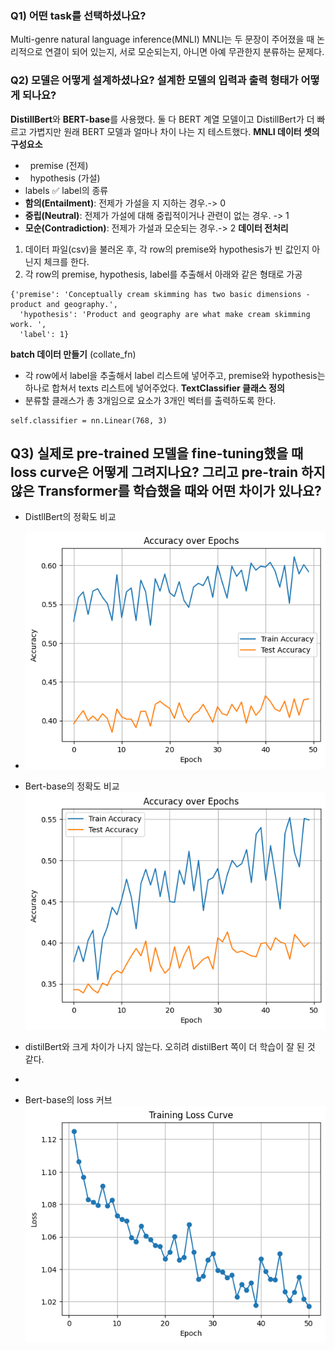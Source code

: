 


### Q1) 어떤 task를 선택하셨나요?

Multi-genre natural language inference(MNLI)
MNLI는 두 문장이 주어졌을 때 논리적으로 연결이 되어 있는지, 서로 모순되는지, 아니면 아예 무관한지 분류하는 문제다.

### Q2) 모델은 어떻게 설계하셨나요? 설계한 모델의 입력과 출력 형태가 어떻게 되나요?

**DistillBert**와 **BERT-base**를 사용했다.
둘 다 BERT 계열 모델이고 DistillBert가 더 빠르고 가볍지만 원래 BERT 모델과 얼마나 차이 나는 지 테스트했다.
**MNLI 데이터 셋의 구성요소**
*   premise (전제)
*   hypothesis (가설)
* labels 
✅ label의 종류
* **함의(Entailment)**: 전제가 가설을 지 지하는 경우.​ -> 0
* **중립(Neutral)**: 전제가 가설에 대해 중립적이거나 관련이 없는 경우. -> 1
* **모순(Contradiction)**: 전제가 가설과 모순되는 경우.​ -> 2
**데이터 전처리**
1. 데이터 파일(csv)을 불러온 후, 각 row의 premise와 hypothesis가 빈 값인지 아닌지 체크를 한다.
2. 각 row의 premise, hypothesis, label를 추출해서 아래와 같은 형태로 가공
```
{'premise': 'Conceptually cream skimming has two basic dimensions - product and geography.',
  'hypothesis': 'Product and geography are what make cream skimming work. ',
  'label': 1}
```
**batch 데이터 만들기** (collate_fn)
* 각 row에서 label을 추출해서 label 리스트에 넣어주고, premise와 hypothesis는 하나로 합쳐서 texts 리스트에 넣어주었다. 
**TextClassifier 클래스 정의**
* 분류할 클래스가 총 3개임으로 요소가 3개인 벡터를 출력하도록 한다.
```
self.classifier = nn.Linear(768, 3)
```

## Q3) 실제로 pre-trained 모델을 fine-tuning했을 때 loss curve은 어떻게 그려지나요? 그리고 pre-train 하지 않은 Transformer를 학습했을 때와 어떤 차이가 있나요? 

*  DistllBert의 정확도 비교
* ![distillBert_acc](./distilBert_acc.png)

* Bert-base의 정확도 비교
![bert_acc](./bert_acc.png)
* distilBert와 크게 차이가 나지 않는다. 오히려 distilBert 쪽이 더 학습이 잘 된 것 같다.
* 
* Bert-base의 loss 커브
![bert_loss](./bert_loss_curve.png)